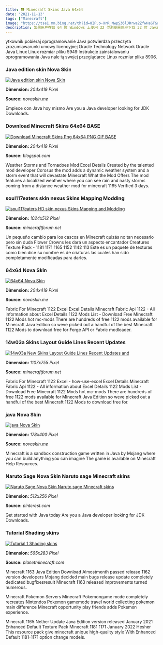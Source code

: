 ```yaml
---
title: 📷 Minecraft Skins Java 64x64
date: '2021-11-13'
tags: ["Minecraft"]
image: "https://tse1.mm.bing.net/th?id=OIP.o-XrR_NwpS36lJRrwa2ZfwHaGT&amp;pid=15.1"
description: 如果用户在其 64 位 Windows 上使用 32 位浏览器则应下载 32 位 Java 软件 要下载 32 位 Java 并将其安装在您的系统中 转至 Jav
---
```




ytkownik pobieraj oprogramowanie Java potwierdza przeczyta zrozumiawarunki umowy licencyjnej Oracle Technology Network Oracle Java Linux Linux rozmiar pliku 5949 Instrukcje zainstalowaniu oprogramowania Java nale łą swojej przeglądarce Linux rozmiar pliku 8906.



### Java edition skin Nova Skin

[![Java edition skin  Nova Skin](https://lh3.googleusercontent.com/NR5t2YI3pOfK2Hcuux8NPFPlpfTEeSGBk9upCNncMLP7Xfgs7uTD3S9b6a4VR4L7_ZNbZ7PZhf2ju18IYeLW=s500)](https://lh3.googleusercontent.com/NR5t2YI3pOfK2Hcuux8NPFPlpfTEeSGBk9upCNncMLP7Xfgs7uTD3S9b6a4VR4L7_ZNbZ7PZhf2ju18IYeLW=s500)


**Dimension:** _204x419 Pixel_ 

**Source:** _novaskin.me_ 


Empiece con Java hoy mismo Are you a Java developer looking for JDK Downloads.


### Download Minecraft Skins 64x64 BASE

[![Download Minecraft Skins Png 64x64  PNG  GIF BASE](https://i.pinimg.com/originals/c6/84/f1/c684f1be476c45b45fc7a40a31cc21e1.png)](https://i.pinimg.com/originals/c6/84/f1/c684f1be476c45b45fc7a40a31cc21e1.png)


**Dimension:** _204x419 Pixel_ 

**Source:** _blogspot.com_ 


Weather Storms and Tornadoes Mod Excel Details Created by the talented mod developer Corosus the mod adds a dynamic weather system and a storm event that will devastate Minecraft What the Mod Offers The mod features a localized weather where you can see rain and nasty storms coming from a distance weather mod for minecraft 1165 Verified 3 days.


### soul117eaters skin nexus Skins Mapping Modding 

[![soul117eaters HD skin nexus  Skins  Mapping and Modding ](https://i.imgur.com/4qF4Q.png)](https://i.imgur.com/4qF4Q.png)


**Dimension:** _1024x512 Pixel_ 

**Source:** _minecraftforum.net_ 


Un pequeño cambio para los cascos en Minecraft quizás no tan necesario pero sin duda Flower Crowns les dará un aspecto encantador Creatures Texture Pack - 1181 1171 1165 1152 1142 113 Este es un paquete de texturas como bien dice su nombre es de criaturas las cuales han sido completamente modificadas para darles.


### 64x64 Nova Skin

[![64x64  Nova Skin](https://lh3.googleusercontent.com/jLRuQ-f9zDzNEXbRMKKVuoEhaAy3PlXUlOVLUDrml1n4Nq79v7_8Npb_5dKhkNnZo54UNgskJ9IiUUGcu07i=s500)](https://lh3.googleusercontent.com/jLRuQ-f9zDzNEXbRMKKVuoEhaAy3PlXUlOVLUDrml1n4Nq79v7_8Npb_5dKhkNnZo54UNgskJ9IiUUGcu07i=s500)


**Dimension:** _204x419 Pixel_ 

**Source:** _novaskin.me_ 


Fabric For Minecraft 1122 Excel Excel Details Minecraft Fabric Api 1122 - All information about Excel Details 1122 Mods List - Download Free Minecraft 1122 Mods hot mc-mods There are hundreds of free 1122 mods available for Minecraft Java Edition so weve picked out a handful of the best Minecraft 1122 Mods to download free for Forge API or Fabric modloader.


### 14w03a Skins Layout Guide Lines Recent Updates 

[![14w03a New Skins Layout Guide Lines  Recent Updates and ](https://gyazo.com/fa2396c242160660ca63f75f4ec47549.png)](https://gyazo.com/fa2396c242160660ca63f75f4ec47549.png)


**Dimension:** _1107x755 Pixel_ 

**Source:** _minecraftforum.net_ 


Fabric For Minecraft 1122 Excel - how-use-excel Excel Details Minecraft Fabric Api 1122 - All information about Excel Details 1122 Mods List - Download Free Minecraft 1122 Mods hot mc-mods There are hundreds of free 1122 mods available for Minecraft Java Edition so weve picked out a handful of the best Minecraft 1122 Mods to download free for.


### java Nova Skin

[![java  Nova Skin](https://lh3.googleusercontent.com/LQFeeST9h9zdWr4Hj_qeYOG64-WRK4McJsM6sm38qMqVboE1o3VaD4e0Z8yCeZyLqpkfDcDWedm5G8g_JeYL=s400)](https://lh3.googleusercontent.com/LQFeeST9h9zdWr4Hj_qeYOG64-WRK4McJsM6sm38qMqVboE1o3VaD4e0Z8yCeZyLqpkfDcDWedm5G8g_JeYL=s400)


**Dimension:** _178x400 Pixel_ 

**Source:** _novaskin.me_ 


Minecraft is a sandbox construction game written in Java by Mojang where you can build anything you can imagine The game is available on Minecraft Help Resources.


### Naruto Sage Nova Skin Naruto sage Minecraft skins 

[![Naruto Sage  Nova Skin  Naruto sage Minecraft skins ](https://i.pinimg.com/736x/e1/e7/07/e1e707370901d755abf9d5be8c7d955f.jpg)](https://i.pinimg.com/736x/e1/e7/07/e1e707370901d755abf9d5be8c7d955f.jpg)


**Dimension:** _512x256 Pixel_ 

**Source:** _pinterest.com_ 


Get started with Java today Are you a Java developer looking for JDK Downloads.


### Tutorial Shading skins

[![Tutorial 1  Shading skins](https://i.imgur.com/RRzQMO3.png)](https://i.imgur.com/RRzQMO3.png)


**Dimension:** _565x283 Pixel_ 

**Source:** _planetminecraft.com_ 



Minecraft 1163 Java Edition Download Almostmonth passed release 1162 version developers Mojang decided main bugs release update completely dedicated bugfixesresult Minecraft 1163 released improvements turned numerous.


Minecraft Pokemon Servers Minecraft Pokemongame mode completely recreates Nintendos Pokemon gamemode travel world collecting pokemon main difference Minecraft opportunity play friends adds Pokemon experience.


Minecraft 1165 Nether Update Java Edition version released January 2021 Enhanced Default Texture Pack Minecraft 1181 1171 January 2022 Hesher This resource pack give minecraft unique high-quality style With Enhanced Default 1181-1171 option change models.




